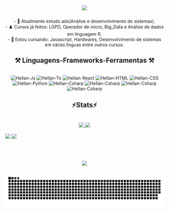 <h1 align="center">
<img src="https://readme-typing-svg.herokuapp.com/?font=Righteous&size=35&center=true&vCenter=true&width=500&height=70&duration=4000&lines=olá!+👋;+me+chamo+Hellan!;" />
</h1>

<div  align="center" >
  - 🔭 Atualmente estudo ads(Análise e desenvolvimento de sistemas).
  <br>
  - ♟️ Cursos já feitos: LGPD, Operador de micro, Big_Data e Análise de dados em linguagem R.
  <br>
  - 🌱 Estou cursando: Javascript, Hardwares, Desenvolvimento de sistemas em várias linguas entre outros cursos.
</div>

<h2 align="center" >⚒️ Linguagens-Frameworks-Ferramentas ⚒️</h2>

<div align="center" style="display: inline_block"><br>
  <img aling="center" alt="Hellan-Js" height="30" width="40" src="https://cdn.jsdelivr.net/gh/devicons/devicon@latest/icons/javascript/javascript-plain.svg">
  <img aling="center" alt="Hellan-Ts" height="30" width="40" src="https://cdn.jsdelivr.net/gh/devicons/devicon@latest/icons/typescript/typescript-plain.svg">
  <img aling="center" alt="Hellan-React" height="30" width="40" src="https://cdn.jsdelivr.net/gh/devicons/devicon@latest/icons/react/react-original.svg">
  <img aling="center" alt="Hellan-HTML" height="30" width="40" src="https://cdn.jsdelivr.net/gh/devicons/devicon@latest/icons/html5/html5-original.svg">
  <img aling="center" alt="Hellan-CSS" height="30" width="40" src="https://cdn.jsdelivr.net/gh/devicons/devicon@latest/icons/css3/css3-original.svg">
  <img aling="center" alt="Hellan-Python" height="30" width="40" src="https://cdn.jsdelivr.net/gh/devicons/devicon@latest/icons/python/python-original.svg">
  <img aling="center" alt="Hellan-Csharp" height="30" width="40" src="https://cdn.jsdelivr.net/gh/devicons/devicon@latest/icons/csharp/csharp-original.svg">
  <img aling="center" alt="Hellan-Csharp" height="30" width="40" src="https://cdn.jsdelivr.net/gh/devicons/devicon@latest/icons/bootstrap/bootstrap-original.svg">
  <img aling="center" alt="Hellan-Csharp" height="30" width="40" src="https://cdn.jsdelivr.net/gh/devicons/devicon@latest/icons/git/git-original.svg">
  <img aling="center" alt="Hellan-Csharp" height="30" width="40" src="https://cdn.jsdelivr.net/gh/devicons/devicon@latest/icons/github/github-original.svg">
</div>

##

<h2 align="center" >⚡Stats⚡</h2>
<br>
<div align="center">
  <a href="https://github.com/HEllanlins">
    <img height="180em" src="https://github-readme-stats.vercel.app/api?username=HEllanlins&theme=aura&show_icons=true"/>
    <img height="180em" src="https://github-readme-stats.vercel.app/api/top-langs/?username=HEllanlins&layout=compact&langs_count=16&theme=vue-dark"/>
</div>

<br>
<div>
  <a href="https://www.youtube.com/@hellanlins3042" target="_blank"><img src="https://img.shields.io/badge/youtube-FF0000?style=for-the-badge&logo=youtube&logoColor=white" target="_blank"></a>
  <a href="https://www.instagram.com/hellan_lins/" target="_blank"><img src="https://img.shields.io/badge/-instagram-%23E4405F?style=for-the-badge&logo=instragram&logoColor=white" target="_blank"></a>
</div>

<br>
<h1 align="center">
<img src="https://readme-typing-svg.herokuapp.com/?font=Righteous&size=35&center=true&vCenter=true&width=500&height=70&duration=4000&lines=obrigado+pela+atenção!;" />
</h1>

<picture align="center">
  <source media="(prefers-color-scheme: dark)" srcset="https://raw.githubusercontent.com/HEllanlins/HEllanlins/output/github-contribution-grid-snake-dark.svg">
  <source media="(prefers-color-scheme: light)" srcset="https://raw.githubusercontent.com/HEllanlins/HEllanlins/output/github-contribution-grid-snake-dark.svg">
  <img align="center" alt="github contribution grid snake animation" src="https://raw.githubusercontent.com/HEllanlins/HEllanlins/output/github-contribution-grid-snake.svg">
</picture>
